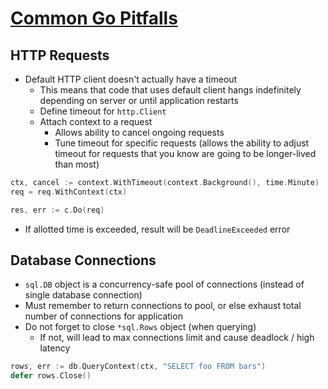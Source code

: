 # [Common Go Pitfalls](https://medium.com/better-programming/common-go-pitfalls-a92197cd96d2)

## HTTP Requests

* Default HTTP client doesn't actually have a timeout
  * This means that code that uses default client hangs indefinitely depending on server or until application restarts
  * Define timeout for `http.Client`
  * Attach context to a request
    * Allows ability to cancel ongoing requests
    * Tune timeout for specific requests (allows the ability to adjust timeout for requests that you know are going to be longer-lived than most)

```go
ctx, cancel := context.WithTimeout(context.Background(), time.Minute)
req = req.WithContext(ctx)

res, err := c.Do(req)
```

* If allotted time is exceeded, result will be `DeadlineExceeded` error

## Database Connections

* `sql.DB` object is a concurrency-safe pool of connections (instead of single database connection)
* Must remember to return connections to pool, or else exhaust total number of connections for application
* Do not forget to close `*sql.Rows` object (when querying)
  * If not, will lead to max connections limit and cause deadlock / high latency

```go
rows, err := db.QueryContext(ctx, "SELECT foo FROM bars")
defer rows.Close()
```
